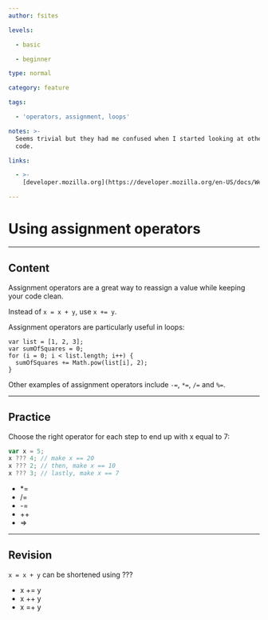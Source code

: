 ```yaml
---
author: fsites

levels:

  - basic

  - beginner

type: normal

category: feature

tags:

  - 'operators, assignment, loops'

notes: >-
  Seems trivial but they had me confused when I started looking at other peoples
  code.

links:

  - >-
    [developer.mozilla.org](https://developer.mozilla.org/en-US/docs/Web/JavaScript/Reference/Operators/Assignment_Operators){website}

---
```

# Using assignment operators

---
## Content

Assignment operators are a great way to reassign a value while keeping your code clean.

Instead of `x = x + y`, use `x += y`.

Assignment operators are particularly useful in loops:

```
var list = [1, 2, 3];
var sumOfSquares = 0;
for (i = 0; i < list.length; i++) { 
  sumOfSquares += Math.pow(list[i], 2);
}
```

Other examples of assignment operators include `-=`, `*=`, `/=` and `%=`.

---
## Practice

Choose the right operator for each step to end up with x equal to 7:
```javascript
var x = 5;
x ??? 4; // make x == 20
x ??? 2; // then, make x == 10
x ??? 3; // lastly, make x == 7
```
* *=
* /=
* -=
* ++
* =>

---
## Revision

`x = x + y` can be shortened using ??? 

* x += y
* x ++ y
* x =+ y